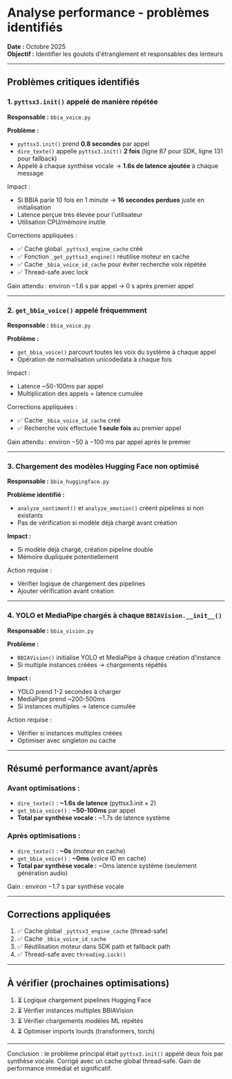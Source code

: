 # Analyse performance - problèmes identifiés

**Date :** Octobre 2025  
**Objectif :** Identifier les goulots d'étranglement et responsables des lenteurs

---

## Problèmes critiques identifiés

### 1. `pyttsx3.init()` appelé de manière répétée

**Responsable :** `bbia_voice.py`

**Problème :**
- `pyttsx3.init()` prend **0.8 secondes** par appel
- `dire_texte()` appelle `pyttsx3.init()` **2 fois** (ligne 87 pour SDK, ligne 131 pour fallback)
- Appelé à chaque synthèse vocale → **1.6s de latence ajoutée** à chaque message

Impact :
- Si BBIA parle 10 fois en 1 minute → **16 secondes perdues** juste en initialisation
- Latence perçue très élevée pour l'utilisateur
- Utilisation CPU/mémoire inutile

Corrections appliquées :
- ✅ Cache global `_pyttsx3_engine_cache` créé
- ✅ Fonction `_get_pyttsx3_engine()` réutilise moteur en cache
- ✅ Cache `_bbia_voice_id_cache` pour éviter recherche voix répétée
- ✅ Thread-safe avec lock

Gain attendu : environ −1.6 s par appel → 0 s après premier appel

---

### 2. `get_bbia_voice()` appelé fréquemment

**Responsable :** `bbia_voice.py`

**Problème :**
- `get_bbia_voice()` parcourt toutes les voix du système à chaque appel
- Opération de normalisation unicodedata à chaque fois

Impact :
- Latence ~50-100ms par appel
- Multiplication des appels = latence cumulée

Corrections appliquées :
- ✅ Cache `_bbia_voice_id_cache` créé
- ✅ Recherche voix effectuée **1 seule fois** au premier appel

Gain attendu : environ −50 à −100 ms par appel après le premier

---

### 3. Chargement des modèles Hugging Face non optimisé

**Responsable :** `bbia_huggingface.py`

**Problème identifié :**
- `analyze_sentiment()` et `analyze_emotion()` créent pipelines si non existants
- Pas de vérification si modèle déjà chargé avant création

**Impact :**
- Si modèle déjà chargé, création pipeline double
- Mémoire dupliquée potentiellement

Action requise :
- Vérifier logique de chargement des pipelines
- Ajouter vérification avant création

---

### 4. YOLO et MediaPipe chargés à chaque `BBIAVision.__init__()`

**Responsable :** `bbia_vision.py`

**Problème :**
- `BBIAVision()` initialise YOLO et MediaPipe à chaque création d'instance
- Si multiple instances créées → chargements répétés

**Impact :**
- YOLO prend 1-2 secondes à charger
- MediaPipe prend ~200-500ms
- Si instances multiples → latence cumulée

Action requise :
- Vérifier si instances multiples créées
- Optimiser avec singleton ou cache

---

## Résumé performance avant/après

### Avant optimisations :
- `dire_texte()` : **~1.6s de latence** (pyttsx3.init × 2)
- `get_bbia_voice()` : **~50-100ms** par appel
- **Total par synthèse vocale :** ~1.7s de latence système

### Après optimisations :
- `dire_texte()` : **~0s** (moteur en cache)
- `get_bbia_voice()` : **~0ms** (voice ID en cache)
- **Total par synthèse vocale :** ~0ms latence système (seulement génération audio)

Gain : environ −1.7 s par synthèse vocale

---

## Corrections appliquées

1. ✅ Cache global `_pyttsx3_engine_cache` (thread-safe)
2. ✅ Cache `_bbia_voice_id_cache` 
3. ✅ Réutilisation moteur dans SDK path et fallback path
4. ✅ Thread-safe avec `threading.Lock()`

---

## À vérifier (prochaines optimisations)

1. ⏳ Logique chargement pipelines Hugging Face
2. ⏳ Vérifier instances multiples BBIAVision
3. ⏳ Vérifier chargements modèles ML répétés
4. ⏳ Optimiser imports lourds (transformers, torch)

---

Conclusion : le problème principal était `pyttsx3.init()` appelé deux fois par synthèse vocale. Corrigé avec un cache global thread‑safe. Gain de performance immédiat et significatif.

